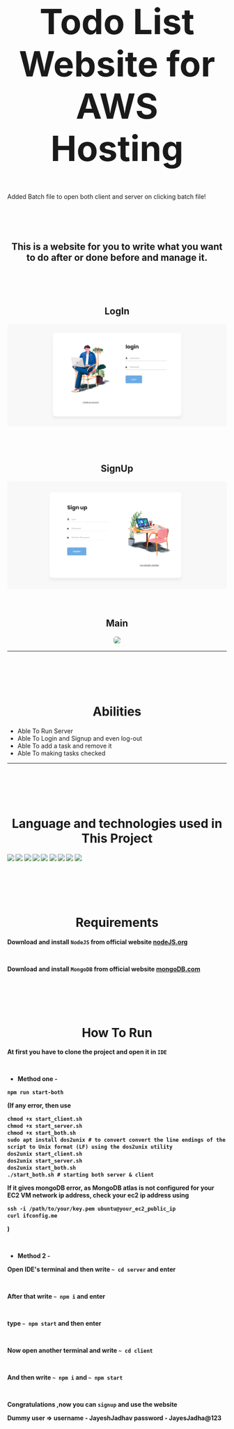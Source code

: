 <h1 align='center' style="font-size:5rem"><b>Todo List Website for AWS Hosting</b></h1>

Added Batch file to open both client and server on clicking batch file!

</div>
<br><br><br>
<h2 align='center'>
    This is a website for you to write what you want to do after or done before and manage it.
</h2>

<br><br><br>
<div align='center'>
    <h2>LogIn</h2>
    <img style='border-radius:5px' src="https://github.com/0AliReza0/MERN-Stack-todo-website/blob/517cfce1e892ad694cc8c8c5af4bab25c2a1c19d/images/login.png"></img>
    <br>
    <br><br><br>
    <h2>SignUp</h2>
    <img style='border-radius:5px' src="https://github.com/0AliReza0/MERN-Stack-todo-website/blob/2781e0f26fea89f3f6bce58a415c8a10a40bd9ba/images/signup.png"></img>
    <br><br><br>
    <h2>Main</h2>
    <img style='border-radius:5px' src="https://github.com/0AliReza0/todo-list-website/blob/bf8e78f50ecac4cb919de828eac66acd63ca2d3c/images/main.png"></img>
</div>
<hr>

<br><br><br><br>

<h1 align='center'><b>Abilities</b></h1>

<ul>
<li> Able To Run Server</li>
<li> Able To Login and Signup and even log-out</li>
<li> Able To add a task and remove it</li>
<li> Able To making tasks checked</li>
  </ul>

<hr>
<br><br><br><br>
<h1 align='center'><b>Language and technologies used in This Project</h1>
<img src="https://img.shields.io/badge/MongoDB-%234ea94b.svg?style=for-the-badge&logo=mongodb&logoColor=white"></img>
<img src="https://img.shields.io/badge/NPM-%23000000.svg?style=for-the-badge&logo=npm&logoColor=white"></img>
<img src="https://img.shields.io/badge/html5-%23E34F26.svg?style=for-the-badge&logo=html5&logoColor=white"></img>
<img src="https://img.shields.io/badge/css3-%231572B6.svg?style=for-the-badge&logo=css3&logoColor=white"></img>
<img src="https://img.shields.io/badge/javascript-%23323330.svg?style=for-the-badge&logo=javascript&logoColor=%23F7DF1E"></img>
<img src="https://img.shields.io/badge/React-20232A?style=for-the-badge&logo=react&logoColor=61DAFB"></img>
<img src="https://img.shields.io/badge/Node.js-339933?style=for-the-badge&logo=nodedotjs&logoColor=white"></img>
<img src="https://img.shields.io/badge/Bootstrap-563D7C?style=for-the-badge&logo=bootstrap&logoColor=white"></img>
<img src="https://img.shields.io/badge/github-%23121011.svg?style=for-the-badge&logo=github&logoColor=white"></img>




<br><br><br><br>

<h1 align='center'><b>Requirements</b></h1>

Download and install ``NodeJS`` from official website <a href="https://nodejs.org/">nodeJS.org</a>

<br>

Download and install ``MongoDB`` from official website <a href="https://www.mongodb.com/try/download/community">mongoDB.com</a>


<br><br><br><br>

<h1 align='center'><b>How To Run</b></h1>

At first you have to clone the project and open it in ``IDE``

<br>

- Method one -
```
npm run start-both
```

(If any error, then use 
```
chmod +x start_client.sh
chmod +x start_server.sh
chmod +x start_both.sh
sudo apt install dos2unix # to convert convert the line endings of the script to Unix format (LF) using the dos2unix utility
dos2unix start_client.sh 
dos2unix start_server.sh 
dos2unix start_both.sh 
./start_both.sh # starting both server & client
```

If it gives mongoDB error, as MongoDB atlas is not configured for your EC2 VM network ip address, 
check your ec2 ip address using 
```
ssh -i /path/to/your/key.pem ubuntu@your_ec2_public_ip
curl ifconfig.me
```



)

<br>

- Method 2 - 

Open IDE's terminal and then write  ``~ cd server`` and enter

<br>

After that write ``~ npm i`` and enter

<br>

type ``~ npm start`` and then enter

<br>

Now open another terminal and write ``~ cd client``

<br>

And then write ``~ npm i`` and ``~ npm start``

<br>

Congratulations ,now you can ``signup`` and use the website

Dummy user => 
username - JayeshJadhav
password - JayesJadha@123

